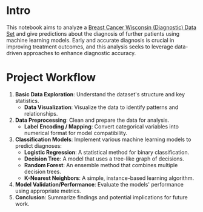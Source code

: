 # Intro   
This notebook aims to analyze a [Breast Cancer Wisconsin (Diagnostic) Data Set](https://www.kaggle.com/code/anandhuh/breast-cancer-prediction-accuracy-98-24/input) and give predictions about the diagnosis of further patients using machine learning models. Early and accurate diagnosis is crucial in improving treatment outcomes, and this analysis seeks to leverage data-driven approaches to enhance diagnostic accuracy.

# Project Workflow
1. **Basic Data Exploration**: Understand the dataset's structure and key statistics.
   - **Data Visualization**: Visualize the data to identify patterns and relationships.
2. **Data Preprocessing**: Clean and prepare the data for analysis.
   - **Label Encoding / Mapping**: Convert categorical variables into numerical format for model compatibility.
3. **Classification Models**: Implement various machine learning models to predict diagnoses:
   - **Logistic Regression**: A statistical method for binary classification.
   - **Decision Tree**: A model that uses a tree-like graph of decisions.
   - **Random Forest**: An ensemble method that combines multiple decision trees.
   - **K-Nearest Neighbors**: A simple, instance-based learning algorithm.
4. **Model Validation/Performance**: Evaluate the models' performance using appropriate metrics.
5. **Conclusion**: Summarize findings and potential implications for future work.